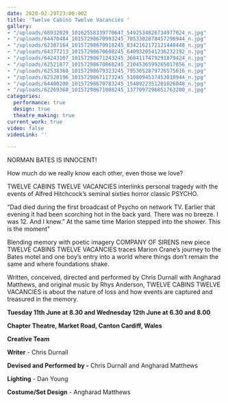 ```yaml
---
date: 2020-02-29T23:00:00Z
title: 'Twelve Cabins Twelve Vacancies '
gallery:
- "/uploads/68932029_10162558339770647_5492534826734977024_n.jpg"
- "/uploads/64470484_10157298670993245_7853302878457298944_n.jpg"
- "/uploads/62307164_10157298670918245_8342162172121448448_n.jpg"
- "/uploads/64377213_10157298670608245_6409320541236232192_n.jpg"
- "/uploads/64243107_10157298671243245_3684117479291879424_n.jpg"
- "/uploads/62521877_10157298670868245_2104536599265017856_n.jpg"
- "/uploads/62538368_10157298679323245_7953052879726575616_n.jpg"
- "/uploads/62520196_10157298671173245_5108094537453010944_n.jpg"
- "/uploads/64400200_10157298670783245_1548922351201026048_n.jpg"
- "/uploads/62269368_10157298671088245_1377097296851763200_n.jpg"
categories:
  performance: true
  design: true
  theatre_making: true
current_work: true
video: false
videoLink: ''

---
```

NORMAN BATES IS INNOCENT!

How much do we really know each other, even those we love?

TWELVE CABINS TWELVE VACANCIES interlinks personal tragedy with the events of Alfred Hitchcock’s seminal sixties horror classic PSYCHO.

“Dad died during the first broadcast of Psycho on network TV. Earlier that evening it had been scorching hot in the back yard. There was no breeze. I was 12. And I knew.” At the same time Marion stepped into the shower. This is the moment”

Blending memory with poetic imagery COMPANY OF SIRENS new piece TWELVE CABINS TWELVE VACANCIES traces Marion Crane’s journey to the Bates motel and one boy’s entry into a world where things don’t remain the same and where foundations shake.

Written, conceived, directed and performed by Chris Durnall with Angharad Matthews, and original music by Rhys Anderson, TWELVE CABINS TWELVE VACANCIES is about the nature of loss and how events are captured and treasured in the memory.

**Tuesday 11th June at 8.30 and Wednesday 12th June at 6.30 and 8.00**

**Chapter Theatre, Market Road, Canton Cardiff, Wales**

**Creative Team**

**Writer** - Chris Durnall

**Devised and Performed by -** Chris Durnall and Angharad Matthews

**Lighting** - Dan Young

**Costume/Set Design** - Angharad Matthews